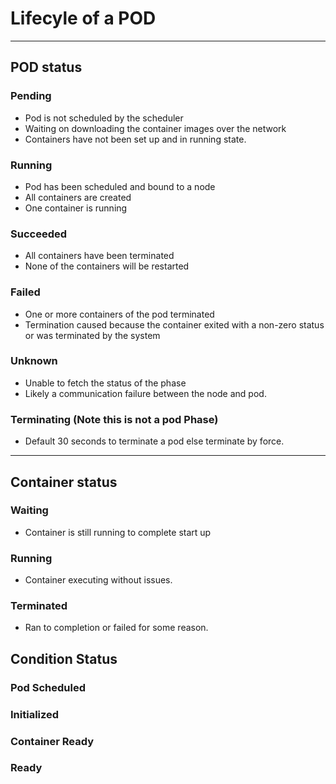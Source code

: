 # Lifecyle of a POD

---
## POD status

### Pending
- Pod is not scheduled by the scheduler
- Waiting on downloading the container images over the network
- Containers have not been set up and in running state.

### Running
- Pod has been scheduled and bound to a node
- All containers are created
- One container is running

### Succeeded

- All containers have been terminated
- None of the containers will be restarted


### Failed

- One or more containers of the pod terminated
- Termination caused because the container exited with a non-zero status or was terminated by the system

### Unknown

- Unable to fetch the status of the phase
- Likely a communication failure between the node and pod.

### Terminating (Note this is not a pod Phase)

- Default 30 seconds to terminate a pod else terminate by force.

---

## Container status

### Waiting

- Container is still running to complete start up

### Running

- Container executing without issues.

### Terminated

- Ran to completion or failed for some reason.


## Condition Status

### Pod Scheduled
### Initialized
### Container Ready
### Ready
